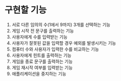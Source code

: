 # 구현할 기능

1. 서로 다른 임의의 수(1에서 9까지) 3개를 선택하는 기능
2. 게임 시작 전 문구를 출력하는 기능
3. 사용자에게 수를 입력받는 기능
4. 사용자가 잘못된 값을 입력할 경우 예외를 발생시키는 기능
5. 컴퓨터 수와 사용자가 입력한 수를 비교하는 기능
6. 사용자에게 힌트를 출력하는 기능
7. 게임을 종료 문구를 출력하는 기능
8. 게임 재시작 여부를 입력받는 기능
9. 애플리케이션을 중지하는 기능